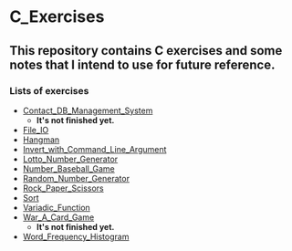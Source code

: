 #   C_Exercises<br>
##  This repository contains C exercises and some notes that I intend to use for future reference.<br>
### Lists of exercises<br>
* [Contact_DB_Management_System](./Contact_DB_Management_System)<br>
    * **It's not finished yet.**<br>
* [File_IO](./File_IO)<br>
* [Hangman](./Hangman)<br>
* [Invert_with_Command_Line_Argument](./Invert_with_Command_Line_Argument)<br>
* [Lotto_Number_Generator](./Lotto_Number_Generator)<br>
* [Number_Baseball_Game](./Number_Baseball_Game)<br>
* [Random_Number_Generator](./Random_Number_Generator)<br>
* [Rock_Paper_Scissors](./Rock_Paper_Scissors)<br>
* [Sort](./Sort)<br>
* [Variadic_Function](./Variadic_Function)<br>
* [War_A_Card_Game](./War_A_Card_Game)<br>
    * **It's not finished yet.**<br>
* [Word_Frequency_Histogram](./Word_Frequency_Histogram)<br>
